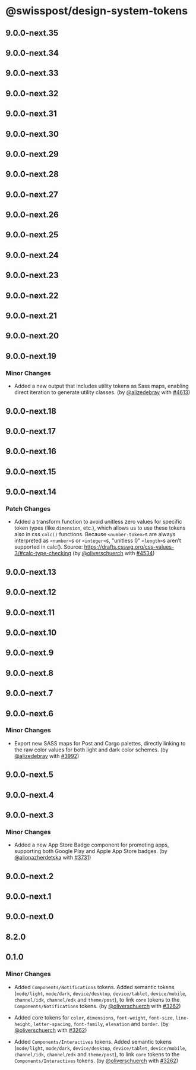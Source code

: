 # @swisspost/design-system-tokens

## 9.0.0-next.35

## 9.0.0-next.34

## 9.0.0-next.33

## 9.0.0-next.32

## 9.0.0-next.31

## 9.0.0-next.30

## 9.0.0-next.29

## 9.0.0-next.28

## 9.0.0-next.27

## 9.0.0-next.26

## 9.0.0-next.25

## 9.0.0-next.24

## 9.0.0-next.23

## 9.0.0-next.22

## 9.0.0-next.21

## 9.0.0-next.20

## 9.0.0-next.19

### Minor Changes

- Added a new output that includes utility tokens as Sass maps, enabling direct iteration to generate utility classes. (by [@alizedebray](https://github.com/alizedebray) with [#4613](https://github.com/swisspost/design-system/pull/4613))

## 9.0.0-next.18

## 9.0.0-next.17

## 9.0.0-next.16

## 9.0.0-next.15

## 9.0.0-next.14

### Patch Changes

- Added a transform function to avoid unitless zero values for specific token types (like `dimension`, etc.), which allows us to use these tokens also in css `calc()` functions. Because `<number-token>`s are always interpreted as `<number>`s or `<integer>`s, "unitless 0" `<length>`s aren’t supported in calc().
  Source: https://drafts.csswg.org/css-values-3/#calc-type-checking (by [@oliverschuerch](https://github.com/oliverschuerch) with [#4534](https://github.com/swisspost/design-system/pull/4534))

## 9.0.0-next.13

## 9.0.0-next.12

## 9.0.0-next.11

## 9.0.0-next.10

## 9.0.0-next.9

## 9.0.0-next.8

## 9.0.0-next.7

## 9.0.0-next.6

### Minor Changes

- Export new SASS maps for Post and Cargo palettes, directly linking to the raw color values for both light and dark color schemes. (by [@alizedebray](https://github.com/alizedebray) with [#3992](https://github.com/swisspost/design-system/pull/3992))

## 9.0.0-next.5

## 9.0.0-next.4

## 9.0.0-next.3

### Minor Changes

- Added a new App Store Badge component for promoting apps, supporting both Google Play and Apple App Store badges. (by [@alionazherdetska](https://github.com/alionazherdetska) with [#3731](https://github.com/swisspost/design-system/pull/3731))

## 9.0.0-next.2

## 9.0.0-next.1

## 9.0.0-next.0

## 8.2.0

## 0.1.0

### Minor Changes

- Added `Components/Notifications` tokens. Added semantic tokens (`mode/light`, `mode/dark`, `device/desktop`, `device/tablet`, `device/mobile`, `channel/idk`, `channel/edk` and `theme/post`), to link `core` tokens to the `Components/Notifications` tokens. (by [@oliverschuerch](https://github.com/oliverschuerch) with [#3262](https://github.com/swisspost/design-system/pull/3262))

- Added core tokens for `color`, `dimensions`, `font-weight`, `font-size`, `line-height`, `letter-spacing`, `font-family`, `elevation` and `border`. (by [@oliverschuerch](https://github.com/oliverschuerch) with [#3262](https://github.com/swisspost/design-system/pull/3262))

- Added `Components/Interactives` tokens. Added semantic tokens (`mode/light`, `mode/dark`, `device/desktop`, `device/tablet`, `device/mobile`, `channel/idk`, `channel/edk` and `theme/post`), to link `core` tokens to the `Components/Interactives` tokens. (by [@oliverschuerch](https://github.com/oliverschuerch) with [#3262](https://github.com/swisspost/design-system/pull/3262))
